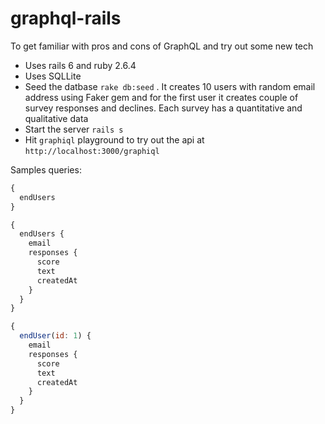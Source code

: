 # graphql-rails
To get familiar with pros and cons of GraphQL and try out some new tech

- Uses rails 6 and ruby 2.6.4
- Uses SQLLite
- Seed the datbase `rake db:seed` . It creates 10 users with random email address using Faker gem and for the first user it creates couple of survey responses and declines. Each survey has a quantitative and qualitative data
- Start the server `rails s`
- Hit `graphiql` playground to try out the api at `http://localhost:3000/graphiql`

Samples queries:

```javascript
{
  endUsers
}
```

```javascript
{
  endUsers {
    email
    responses {
      score
      text
      createdAt
    }
  }
}
```
```javascript
{
  endUser(id: 1) {
    email
    responses {
      score
      text
      createdAt
    }
  }
}
```
